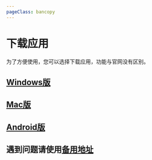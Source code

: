 ```yaml
---
pageClass: bancopy
---
```

# 下载应用

为了方便使用，您可以选择下载应用，功能与官网没有区别。

## [Windows版](https://cdn.jerryz.com.cn/gh/YangguangZhou/CNChat-Docs@main/docs/public/CNChat-windows.msi)

## [Mac版](https://cdn.jerryz.com.cn/gh/YangguangZhou/CNChat-Docs@main/docs/public/CNChat-macos.dmg)

## [Android版](https://cdn.jerryz.com.cn/gh/YangguangZhou/CNChat-Docs@main/docs/public/CNChat-android.apk)

## 遇到问题请使用[备用地址](https://cloud.jerryz.com.cn/CNChat)